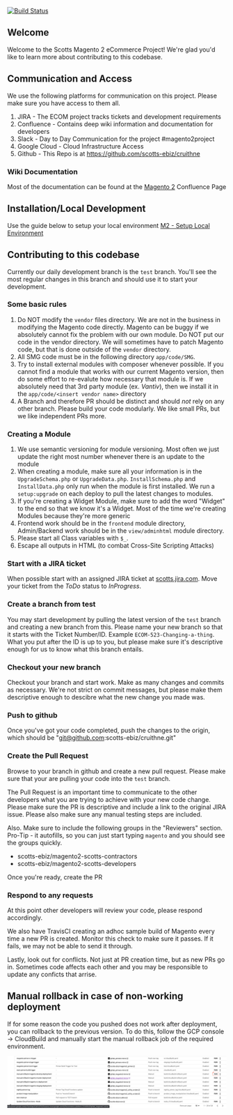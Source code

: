[![Build Status](https://travis-ci.com/scotts-ebiz/cruithne.svg?token=xfy2Pry5UqGnxUzFz3MW&branch=test)](https://travis-ci.com/scotts-ebiz/cruithne)
<h2>Welcome</h2>
Welcome to the Scotts Magento 2 eCommerce Project! We're glad you'd like to learn more about contributing to this codebase.

## Communication and Access
We use the following platforms for communication on this project. Please make sure you have access to them all. 
1. JIRA - The ECOM project tracks tickets and development requirements
2. Confluence - Contains deep wiki information and documentation for developers
3. Slack - Day to Day Communication for the project #magento2project
4. Google Cloud - Cloud Infrastructure Access
5. Github - This Repo is at https://github.com/scotts-ebiz/cruithne

### Wiki Documentation 
Most of the documentation can be found at the [Magento 2](https://scotts.jira.com/wiki/spaces/DTCWiki/pages/541327393/Magento+2) Confluence Page

## Installation/Local Development
Use the guide below to setup your local environment
[M2 - Setup Local Environment](https://scotts.jira.com/wiki/spaces/DTCWiki/pages/541261927/M2+-+Setup+Local+Environment)

## Contributing to this codebase
Currently our daily development branch is the `test` branch. You'll see the most regular changes in this branch and should use it to start your development. 

### Some basic rules
1. Do NOT modify the `vendor` files directory. We are not in the business in modifying the Magento code directly. Magento can be buggy if we absolutely cannot fix the problem with our own module. Do NOT put our code in the vendor directory. We will sometimes have to patch Magento code, but that is done outside of the `vendor` directory.
1. All SMG code must be in the following directory `app/code/SMG`. 
1. Try to install external modules with composer whenever possible. If you cannot find a module that works with our current Magento version, then do some effort to re-evalute how necessary that module is. If we absolutely need that 3rd party module (ex. _Vantiv_), then we install it in the `app/code/<insert vendor name>` directory
1. A Branch and therefore PR should be distinct and should _not_ rely on any other branch. Please build your code modularly. We like small PRs, but we like independent PRs more.

### Creating a Module
1. We use semantic versioning for module versioning. Most often we just update the right most number whenever there is an update to the module
1. When creating a module, make sure all your information is in the `UpgradeSchema.php` or `UpgradeData.php`. `InstallSchema.php` and `InstallData.php` only run when the module is first installed. We run a `setup:upgrade` on each deploy to pull the latest changes to modules. 
1. If you're creating a Widget Module, make sure to add the word "Widget" to the end so that we know it's a Widget. Most of the time we're creating Modules because they're more generic
1. Frontend work should be in the `frontend` module directory, Admin/Backend work should be in the `view/adminhtml` module directory. 
1. Please start all Class variables with `$_`.
1. Escape all outputs in HTML (to combat Cross-Site Scripting Attacks)

### Start with a JIRA ticket
When possible start with an assigned JIRA ticket at [scotts.jira.com](https://scotts.jira.com/secure/RapidBoard.jspa?rapidView=89&projectKey=ECOM). Move your ticket from the *ToDo* status to *InProgress*. 

### Create a branch from test
You may start development by pulling the latest version of the `test` branch and creating a new branch from this. 
Please name your new branch so that it starts with the Ticket Number/ID. Example `ECOM-523-Changing-a-thing`. What you put after the ID is up to you, but please make sure it's descriptive enough for us to know what this branch entails. 

### Checkout your new branch
Checkout your branch and start work. Make as many changes and commits as necessary. We're not strict on commit messages, but please make them descriptive enough to descibre what the new change you made was. 

### Push to github
Once you've got your code completed, push the changes to the origin, which should be "git@github.com:scotts-ebiz/cruithne.git"

### Create the Pull Request
Browse to your branch in github and create a new pull request. Please make sure that your are pulling your code into the `test` branch. 

The Pull Request is an important time to communicate to the other developers what you are trying to achieve with your new code change. Please make sure the PR is descriptive and include a link to the original JIRA issue. 
Please also make sure any manual testing steps are included. 

Also. Make sure to include the following groups in the "Reviewers" section. Pro-Tip - it autofills, so you can just start typing `magento` and you should see the groups quickly.
* scotts-ebiz/magento2-scotts-contractors 
* scotts-ebiz/magento2-scotts-developers

Once you're ready, create the PR

### Respond to any requests
At this point other developers will review your code, please respond accordingly. 

We also have TravisCI creating an adhoc sample build of Magento every time a new PR is created. Monitor this check to make sure it passes. If it fails, we may not be able to send it through. 



Lastly, look out for conflicts. Not just at PR creation time, but as new PRs go in. Sometimes code affects each other and you may be responsible to update any conficts that arrise.

## Manual rollback in case of non-working deployment

If for some reason the code you pushed does not work after deployment, you can rollback to the previous version. To do this, follow the GCP console -> CloudBuild and manually start the manual rollback job of the required environment.

![cloudbuild-rollback](cloudbuild-rollback.png)
